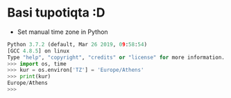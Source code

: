 # Basi tupotiqta :D
- Set manual time zone in Python

```python
Python 3.7.2 (default, Mar 26 2019, 09:58:54) 
[GCC 4.8.5] on linux
Type "help", "copyright", "credits" or "license" for more information.
>>> import os, time
>>> kur = os.environ['TZ'] = 'Europe/Athens'
>>> print(kur)
Europe/Athens
>>> 
```

